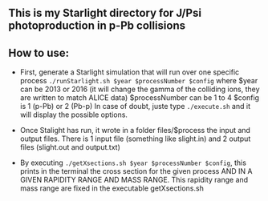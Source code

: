 ## This is my Starlight directory for J/Psi photoproduction in p-Pb collisions

## How to use:

- First, generate a Starlight simulation that will run over one specific process
```./runStarlight.sh $year $processNumber $config```
where $year can be 2013 or 2016 (it will change the gamma of the colliding ions, they are written to match ALICE data)
$processNumber can be 1 to 4
$config is 1 (p-Pb) or 2 (Pb-p)
In case of doubt, juste type ```./execute.sh``` and it will display the possible options.

- Once Stalight has run, it wrote in a folder files/$process the input and output files. There is 1 input file (something like slight.in) and 2 output files (slight.out and output.txt)

- By executing ```./getXsections.sh $year $processNumber $config```, this prints in the terminal the cross section for the given process AND IN A GIVEN RAPIDITY RANGE AND MASS RANGE. This rapidity range and mass range are fixed in the executable getXsections.sh

